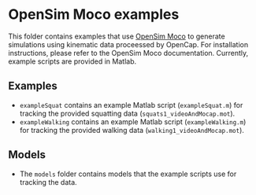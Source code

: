 # OpenSim Moco examples

This folder contains examples that use [OpenSim Moco](https://opensim-org.github.io/opensim-moco-site/) to generate simulations using kinematic data proceessed by OpenCap. For installation instructions, please refer to the OpenSim Moco documentation. Currently, example scripts are provided in Matlab.

## Examples
- `exampleSquat` contains an example Matlab script (`exampleSquat.m`) for tracking the provided squatting data (`squats1_videoAndMocap.mot`).
- `exampleWalking` contains an example Matlab script (`exampleWalking.m`) for tracking the provided walking data (`walking1_videoAndMocap.mot`).

## Models
- The `models` folder contains models that the example scripts use for tracking the data.
